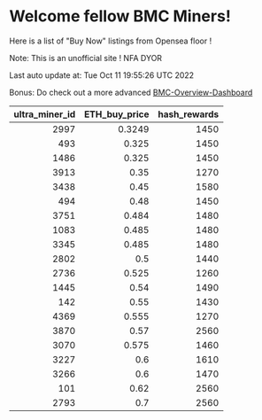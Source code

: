 # Welcome fellow BMC Miners!
Here is a list of "Buy Now" listings from Opensea floor !

Note: This is an unofficial site ! NFA DYOR

Last auto update at: Tue Oct 11 19:55:26 UTC 2022

Bonus: Do check out a more advanced [BMC-Overview-Dashboard](https://dune.com/defifunk/BMC-Overview-Dashboard)


|   ultra_miner_id |   ETH_buy_price |   hash_rewards |
|-----------------:|----------------:|---------------:|
|             2997 |          0.3249 |           1450 |
|              493 |          0.325  |           1450 |
|             1486 |          0.325  |           1450 |
|             3913 |          0.35   |           1270 |
|             3438 |          0.45   |           1580 |
|              494 |          0.48   |           1450 |
|             3751 |          0.484  |           1480 |
|             1083 |          0.485  |           1480 |
|             3345 |          0.485  |           1480 |
|             2802 |          0.5    |           1440 |
|             2736 |          0.525  |           1260 |
|             1445 |          0.54   |           1490 |
|              142 |          0.55   |           1430 |
|             4369 |          0.555  |           1270 |
|             3870 |          0.57   |           2560 |
|             3070 |          0.575  |           1460 |
|             3227 |          0.6    |           1610 |
|             3266 |          0.6    |           1470 |
|              101 |          0.62   |           2560 |
|             2793 |          0.7    |           2560 |